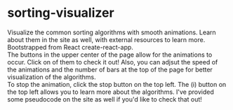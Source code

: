 ﻿# sorting-visualizer
Visualize the common sorting algorithms with smooth animations. Learn about them in the site as well, with external resources to learn more. Bootstrapped from React create-react-app. <br/>
The buttons in the upper center of the page allow for the animations to occur. Click on of them to check it out! Also, you can adjsut the speed of the animations and the number of bars at the top of the page for better visualization of the algorithms. <br/>
To stop the animation, click the stop button on the top left. The (i) button on the top left allows you to learn more about the algorithms. I've provided some pseudocode on the site as well if you'd like to check that out!
